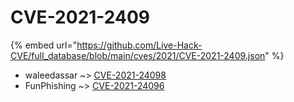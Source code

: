 # CVE-2021-2409
{% embed url="https://github.com/Live-Hack-CVE/full_database/blob/main/cves/2021/CVE-2021-2409.json" %}

* waleedassar ~> [CVE-2021-24098](https://www.alice-snow.ru/2021/database/cve-2021-2409/cve-2021-24098-waleedassar)
* FunPhishing ~> [CVE-2021-24096](https://www.alice-snow.ru/2021/database/cve-2021-2409/cve-2021-24096-funphishing)